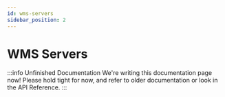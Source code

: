 ```yaml
---
id: wms-servers
sidebar_position: 2
---
```


# WMS Servers

:::info Unfinished Documentation
We're writing this documentation page now! Please hold tight for now, and refer to older documentation or look in the API Reference.
:::
